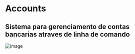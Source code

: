 # Accounts
## Sistema para gerenciamento de contas bancarias atraves de linha de comando

![image](https://github.com/leandrovelosos/Accounts/assets/80790598/769d6a9b-c996-496a-a483-a20cb4566ae2)
